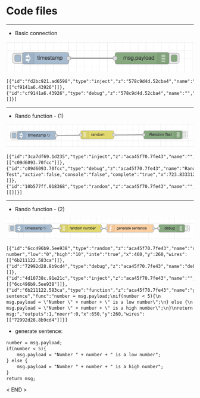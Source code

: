 # Code files

***

* Basic connection

![basic_NodeRED.png](https://github.com/leehaesung/NodeRED/blob/master/02_CodeFiles/01_Basic/ImageFiles/Basic%20connection.png)
````````````````````````````
[{"id":"fd2bc921.ad6598","type":"inject","z":"578c9d4d.52cba4","name":"","topic":"","payload":"","payloadType":"date","repeat":"","crontab":"","once":false,"x":240,"y":140,"wires":[["cf9141a6.43926"]]},{"id":"cf9141a6.43926","type":"debug","z":"578c9d4d.52cba4","name":"","active":true,"console":"false","complete":"false","x":490,"y":140,"wires":[]}]
````````````````````````````

***

* Rando function - (1)

 ![randomFunction01.png](https://github.com/leehaesung/NodeRED/blob/master/02_CodeFiles/01_Basic/ImageFiles/randomFunction01.png)

```````````````````````````````````````````````````
[{"id":"3ca7df69.1d235","type":"inject","z":"aca45f70.7fe43","name":"","topic":"","payload":"","payloadType":"date","repeat":"2","crontab":"","once":false,"x":264.8333435058594,"y":130.33333587646484,"wires":[["c09d6093.70fcc"]]},{"id":"c09d6093.70fcc","type":"debug","z":"aca45f70.7fe43","name":"Random Test","active":false,"console":"false","complete":"true","x":723.8333129882812,"y":128.3333282470703,"wires":[]},{"id":"10b577ff.018368","type":"random","z":"aca45f70.7fe43","name":"","low":"1","high":"6","inte":"true","x":484.8333435058594,"y":128.33333587646484,"wires":[[]]}]
```````````````````````````````````````````````````

***

* Rando function - (2)

 ![randomFunction02.png](https://github.com/leehaesung/NodeRED/blob/master/02_CodeFiles/01_Basic/ImageFiles/randomFunction02.png)
```````````````````````````````````````````````````
[{"id":"6cc496b9.5ee938","type":"random","z":"aca45f70.7fe43","name":"random number","low":"0","high":"10","inte":"true","x":460,"y":260,"wires":[["6b211122.583ca"]]},{"id":"72992d28.8b9cd4","type":"debug","z":"aca45f70.7fe43","name":"debug","active":false,"console":"false","complete":"payload","x":810,"y":260,"wires":[]},{"id":"4d10738c.91e21c","type":"inject","z":"aca45f70.7fe43","name":"","topic":"","payload":"","payloadType":"date","repeat":"5","crontab":"","once":false,"x":279,"y":260,"wires":[["6cc496b9.5ee938"]]},{"id":"6b211122.583ca","type":"function","z":"aca45f70.7fe43","name":"generate sentence","func":"number = msg.payload;\nif(number < 5){\n    msg.payload = \"Number \" + number + \" is a low number\";\n} else {\n    msg.payload = \"Number \" + number + \" is a high number\";\n}\nreturn msg;","outputs":1,"noerr":0,"x":650,"y":260,"wires":[["72992d28.8b9cd4"]]}]
```````````````````````````````````````````````````

* generate sentence:
```````````````````````````````````````````````````
number = msg.payload;
if(number < 5){
    msg.payload = "Number " + number + " is a low number";
} else {
    msg.payload = "Number " + number + " is a high number";
}
return msg;
```````````````````````````````````````````````````

< END >
